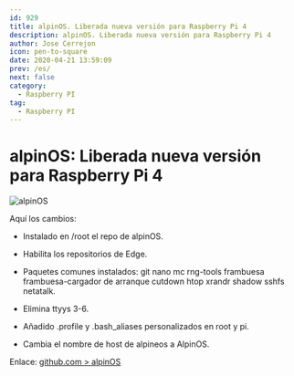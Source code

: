 ```yaml
---
id: 929
title: alpinOS. Liberada nueva versión para Raspberry Pi 4
description: alpinOS. Liberada nueva versión para Raspberry Pi 4
author: Jose Cerrejon
icon: pen-to-square
date: 2020-04-21 13:59:09
prev: /es/
next: false
category:
  - Raspberry PI
tag:
  - Raspberry PI
---
```


# alpinOS: Liberada nueva versión para Raspberry Pi 4

![alpinOS](/images/2020/02/alpinos_logo.png)

Aquí los cambios:

* Instalado en /root el repo de alpinOS.

* Habilita los repositorios de Edge.

* Paquetes comunes instalados: git nano mc rng-tools frambuesa frambuesa-cargador de arranque cutdown htop xrandr shadow sshfs netatalk.

* Elimina ttyys 3-6.

* Añadido .profile y .bash_aliases personalizados en root y pi.

* Cambia el nombre de host de alpineos a AlpinOS.

Enlace: [github.com > alpinOS](https://github.com/jmcerrejon/alpinOS)